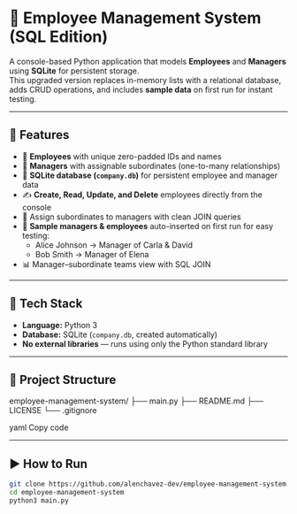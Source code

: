 # 🧾 Employee Management System (SQL Edition)

A console-based Python application that models **Employees** and **Managers** using **SQLite** for persistent storage.  
This upgraded version replaces in-memory lists with a relational database, adds CRUD operations, and includes **sample data** on first run for instant testing.

---

## 🚀 Features
- 🧍 **Employees** with unique zero-padded IDs and names  
- 👔 **Managers** with assignable subordinates (one-to-many relationships)  
- 🧠 **SQLite database (`company.db`)** for persistent employee and manager data  
- ✍️ **Create, Read, Update, and Delete** employees directly from the console  
- 🔗 Assign subordinates to managers with clean JOIN queries  
- 🧪 **Sample managers & employees** auto-inserted on first run for easy testing:
  - Alice Johnson → Manager of Carla & David  
  - Bob Smith → Manager of Elena  
- 📊 Manager–subordinate teams view with SQL JOIN

---

## 🧰 Tech Stack
- **Language:** Python 3  
- **Database:** SQLite (`company.db`, created automatically)  
- **No external libraries** — runs using only the Python standard library

---

## 📂 Project Structure
employee-management-system/
├── main.py
├── README.md
├── LICENSE
└── .gitignore

yaml
Copy code

---

## ▶️ How to Run
```bash
git clone https://github.com/alenchavez-dev/employee-management-system.git
cd employee-management-system
python3 main.py
